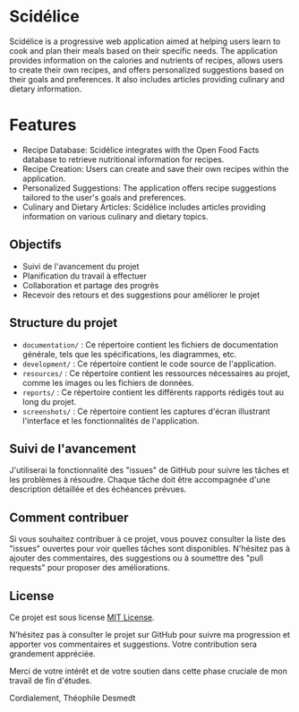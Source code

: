 # Scidélice

Scidélice is a progressive web application aimed at helping users learn to cook and plan their meals based on their specific needs. The application provides information on the calories and nutrients of recipes, allows users to create their own recipes, and offers personalized suggestions based on their goals and preferences. It also includes articles providing culinary and dietary information.

# Features

- Recipe Database: Scidélice integrates with the Open Food Facts database to retrieve nutritional information for recipes.
- Recipe Creation: Users can create and save their own recipes within the application.
- Personalized Suggestions: The application offers recipe suggestions tailored to the user's goals and preferences.
- Culinary and Dietary Articles: Scidélice includes articles providing information on various culinary and dietary topics.

## Objectifs

- Suivi de l'avancement du projet
- Planification du travail à effectuer
- Collaboration et partage des progrès
- Recevoir des retours et des suggestions pour améliorer le projet

## Structure du projet

- `documentation/` : Ce répertoire contient les fichiers de documentation générale, tels que les spécifications, les diagrammes, etc.
- `development/` : Ce répertoire contient le code source de l'application.
- `resources/` : Ce répertoire contient les ressources nécessaires au projet, comme les images ou les fichiers de données.
- `reports/` : Ce répertoire contient les différents rapports rédigés tout au long du projet.
- `screenshots/` : Ce répertoire contient les captures d'écran illustrant l'interface et les fonctionnalités de l'application.

## Suivi de l'avancement

J'utiliserai la fonctionnalité des "issues" de GitHub pour suivre les tâches et les problèmes à résoudre.  Chaque tâche doit être accompagnée d'une description détaillée et des échéances prévues.

## Comment contribuer

Si vous souhaitez contribuer à ce projet, vous pouvez consulter la liste des "issues" ouvertes pour voir quelles tâches sont disponibles. N'hésitez pas à ajouter des commentaires, des suggestions ou à soumettre des "pull requests" pour proposer des améliorations.

## License

Ce projet est sous license [MIT License](LICENSE).

N'hésitez pas à consulter le projet sur GitHub pour suivre ma progression et apporter vos commentaires et suggestions. Votre contribution sera grandement appréciée.

Merci de votre intérêt et de votre soutien dans cette phase cruciale de mon travail de fin d'études.

Cordialement,
Théophile Desmedt
